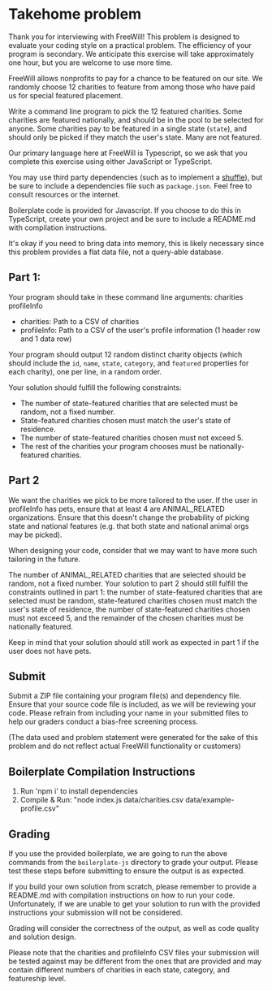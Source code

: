 # Takehome problem

Thank you for interviewing with FreeWill! This problem is designed to evaluate your coding style on a practical problem. The efficiency of your program is secondary. We anticipate this exercise will take approximately one hour, but you are welcome to use more time.

FreeWill allows nonprofits to pay for a chance to be featured on our site. We randomly choose 12 charities to feature from among those who have paid us for special featured placement.

Write a command line program to pick the 12 featured charities. Some charities are featured nationally, and should be in the pool to be selected for anyone. Some charities pay to be featured in a single state (`state`), and should only be picked if they match the user's state. Many are not featured.

Our primary language here at FreeWill is Typescript, so we ask that you complete this exercise using either JavaScript or TypeScript.

You may use third party dependencies (such as to implement a [shuffle](https://en.wikipedia.org/wiki/Fisher%E2%80%93Yates_shuffle)), but be sure to include a dependencies file such as `package.json`. Feel free to consult resources or the internet.

Boilerplate code is provided for Javascript. If you choose to do this in TypeScript, create your own project and be sure to include a README.md with compilation instructions.

It's okay if you need to bring data into memory, this is likely necessary since this problem provides a flat data file, not a query-able database.

## Part 1:

Your program should take in these command line arguments: charities profileInfo
 - charities: Path to a CSV of charities
 - profileInfo: Path to a CSV of the user's profile information (1 header row and 1 data row)

Your program should output 12 random distinct charity objects (which should include the `id`, `name`, `state`, `category`, and `featured` properties for each charity), one per line, in a random order.

Your solution should fulfill the following constraints:

- The number of state-featured charities that are selected must be random, not a fixed number. 
- State-featured charities chosen must match the user's state of residence. 
- The number of state-featured charities chosen must not exceed 5. 
- The rest of the charities your program chooses must be nationally-featured charities.


## Part 2

We want the charities we pick to be more tailored to the user. If the user in profileInfo has pets, ensure that at least 4 are ANIMAL_RELATED organizations. Ensure that this doesn't change the probability of picking state and national features (e.g. that both state and national animal orgs may be picked).

When designing your code, consider that we may want to have more such tailoring in the future.

The number of ANIMAL_RELATED charities that are selected should be random, not a fixed number. Your solution to part 2 should still fulfill the constraints outlined in part 1: the number of state-featured charities that are selected must be random, state-featured charities chosen must match the user's state of residence, the number of state-featured charities chosen must not exceed 5, and the remainder of the chosen charities must be nationally featured.

Keep in mind that your solution should still work as expected in part 1 if the user does not have pets.

## Submit

Submit a ZIP file containing your program file(s) and dependency file. Ensure that your source code file is included, as we will be reviewing your code. Please refrain from including your name in your submitted files to help our graders conduct a bias-free screening process.

(The data used and problem statement were generated for the sake of this problem and do not reflect actual FreeWill functionality or customers)

## Boilerplate Compilation Instructions

1. Run 'npm i' to install dependencies
2. Compile & Run: "node index.js data/charities.csv data/example-profile.csv"

## Grading

If you use the provided boilerplate, we are going to run the above commands from the `boilerplate-js` directory to grade your output. Please test these steps before submitting to ensure the output is as expected.

If you build your own solution from scratch, please remember to provide a README.md with compilation instructions on how to run your code. Unfortunately, if we are unable to get your solution to run with the provided instructions your submission will not be considered.

Grading will consider the correctness of the output, as well as code quality and solution design.

Please note that the charities and profileInfo CSV files your submission will be tested against may be different from the ones that are provided and may contain different numbers of charities in each state, category, and featureship level.